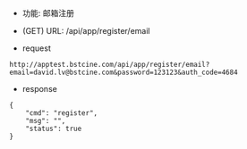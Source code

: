 * 功能: 邮箱注册

* (GET) URL: /api/app/register/email

* request
```
http://apptest.bstcine.com/api/app/register/email?email=david.lv@bstcine.com&password=123123&auth_code=4684
```

* response
```
{
    "cmd": "register",
    "msg": "",
    "status": true
}
```
